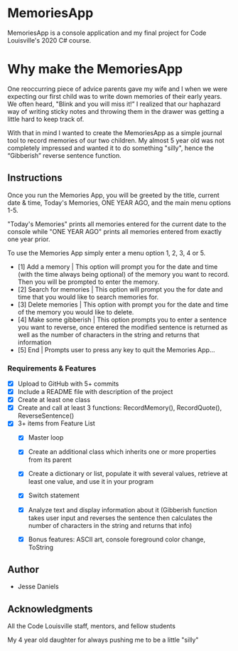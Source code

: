 # MemoriesApp

MemoriesApp is a console application and my final project for Code Louisville's 2020 C# course.

# Why make the MemoriesApp

One reoccurring piece of advice parents gave my wife and I when we were expecting our first child was to write down memories of their early years. We often heard, "Blink and you will miss it!” I realized that our haphazard way of writing sticky notes and throwing them in the drawer was getting a little hard to keep track of.

With that in mind I wanted to create the MemoriesApp as a simple journal tool to record memories of our two children. My almost 5 year old was not completely impressed and wanted it to do something "silly", hence the “Gibberish” reverse sentence function.  

## Instructions

Once you run the Memories App, you will be greeted by the title, current date & time, Today's Memories, ONE YEAR AGO, and the main menu options 1-5.

"Today's Memories" prints all memories entered for the current date to the console while "ONE YEAR AGO" prints all memories entered from exactly one year prior. 

To use the Memories App simply enter a menu option 1, 2, 3, 4 or 5.

 - [1] Add a memory | This option will prompt you for the date and time (with the time always being optional) of the memory you want to record. Then you will be prompted to enter the memory.
 - [2] Search for memories | This option will prompt you the for date and time that you would like to search memories for.
 - [3] Delete memories | This option with prompt you for the date and time of the memory you would like to delete.
 - [4] Make some gibberish | This option prompts you to enter a sentence you want to reverse, once entered the modified sentence is returned as well as the number of characters in the string and returns that information
 - [5] End | Prompts user to press any key to quit the Memories App...

### Requirements & Features

 - [x] Upload to GitHub with 5+ commits
 - [x] Include a README file with description of the project
 - [x] Create at least one class  
 - [x] Create and call at least 3 functions: RecordMemory(), RecordQuote(), ReverseSentence()
 - [x] 3+ items from Feature List
    - [x] Master loop
    - [x] Create an additional class which inherits one or more properties from its parent
    - [x] Create a dictionary or list, populate it with several values, retrieve at least one value, and use it in your program
    - [x] Switch statement
    - [x] Analyze text and display information about it (Gibberish function takes user input and reverses the sentence then calculates the number of characters in the string and returns that info)
    - [x] Bonus features: ASCII art, console foreground color change, ToString


## Author

* Jesse Daniels  

## Acknowledgments

All the Code Louisville staff, mentors, and fellow students

My 4 year old daughter for always pushing me to be a little "silly"
